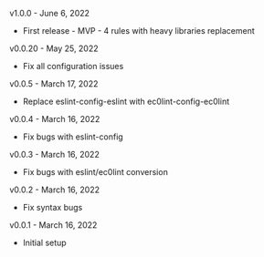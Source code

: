 v1.0.0 - June 6, 2022

* First release - MVP - 4 rules with heavy libraries replacement

v0.0.20 - May 25, 2022

* Fix all configuration issues

v0.0.5 - March 17, 2022

* Replace eslint-config-eslint with ec0lint-config-ec0lint

v0.0.4 - March 16, 2022

* Fix bugs with eslint-config

v0.0.3 - March 16, 2022

* Fix bugs with eslint/ec0lint conversion 

v0.0.2 - March 16, 2022

* Fix syntax bugs

v0.0.1 - March 16, 2022

* Initial setup 
